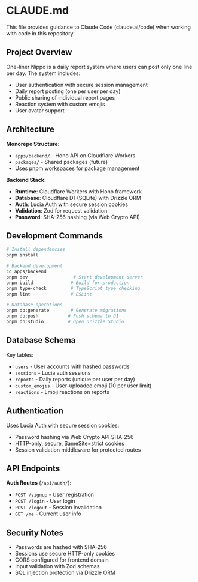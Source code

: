 # CLAUDE.md

This file provides guidance to Claude Code (claude.ai/code) when working with code in this repository.

## Project Overview

One-liner Nippo is a daily report system where users can post only one line per day. The system includes:
- User authentication with secure session management
- Daily report posting (one per user per day)
- Public sharing of individual report pages
- Reaction system with custom emojis
- User avatar support

## Architecture

**Monorepo Structure:**
- `apps/backend/` - Hono API on Cloudflare Workers
- `packages/` - Shared packages (future)
- Uses pnpm workspaces for package management

**Backend Stack:**
- **Runtime**: Cloudflare Workers with Hono framework
- **Database**: Cloudflare D1 (SQLite) with Drizzle ORM
- **Auth**: Lucia Auth with secure session cookies
- **Validation**: Zod for request validation
- **Password**: SHA-256 hashing (via Web Crypto API)

## Development Commands

```bash
# Install dependencies
pnpm install

# Backend development
cd apps/backend
pnpm dev                 # Start development server
pnpm build              # Build for production
pnpm type-check         # TypeScript type checking
pnpm lint               # ESLint

# Database operations
pnpm db:generate        # Generate migrations
pnpm db:push           # Push schema to D1
pnpm db:studio         # Open Drizzle Studio
```

## Database Schema

Key tables:
- `users` - User accounts with hashed passwords
- `sessions` - Lucia auth sessions
- `reports` - Daily reports (unique per user per day)
- `custom_emojis` - User-uploaded emoji (10 per user limit)
- `reactions` - Emoji reactions on reports

## Authentication

Uses Lucia Auth with secure session cookies:
- Password hashing via Web Crypto API SHA-256
- HTTP-only, secure, SameSite=strict cookies
- Session validation middleware for protected routes

## API Endpoints

**Auth Routes** (`/api/auth/`):
- `POST /signup` - User registration
- `POST /login` - User login
- `POST /logout` - Session invalidation
- `GET /me` - Current user info

## Security Notes

- Passwords are hashed with SHA-256
- Sessions use secure HTTP-only cookies
- CORS configured for frontend domain
- Input validation with Zod schemas
- SQL injection protection via Drizzle ORM